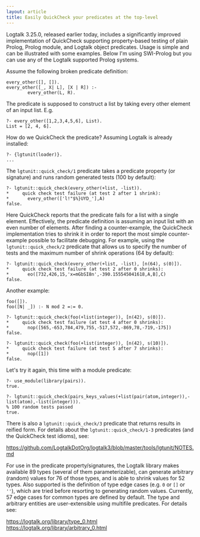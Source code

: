 ```yaml
---
layout: article
title: Easily QuickCheck your predicates at the top-level
---
```


Logtalk 3.25.0, released earlier today, includes a significantly improved implementation of QuickCheck supporting property-based testing of plain Prolog, Prolog module, and Logtalk object predicates. Usage is simple and can be illustrated with some examples. Below I'm using SWI-Prolog but you can use any of the Logtalk supported Prolog systems. 

Assume the following broken predicate definition: 

	every_other([], []). 
	every_other([_, X| L], [X | R]) :- 
	        every_other(L, R). 

The predicate is supposed to construct a list by taking every other element of an input list. E.g. 

	?- every_other([1,2,3,4,5,6], List). 
	List = [2, 4, 6]. 

How do we QuickCheck the predicate? Assuming Logtalk is already installed: 

	?- {lgtunit(loader)}. 
	... 

The `lgtunit::quick_check/1` predicate takes a predicate property (or signature) and runs random generated tests (100 by default): 

	?- lgtunit::quick_check(every_other(+list, -list)). 
	*     quick check test failure (at test 2 after 1 shrink): 
	*       every_other(['l!"$%}UYD_'],A) 
	false. 

Here QuickCheck reports that the predicate fails for a list with a single element. Effectively, the predicate definition is assuming an input list with an even number of elements. After finding a counter-example, the QuickCheck implementation tries to shrink it in order to report the most simple counter-example possible to facilitate debugging. For example, using the `lgtunit::quick_check/2` predicate that allows us to specify the number of tests and the maximum number of shrink operations (64 by default): 

	?- lgtunit::quick_check(every_other(+list, -list), [n(64), s(0)]). 
	*     quick check test failure (at test 2 after 0 shrinks): 
	*       eo([732,426,15,'x=mGbSI8n',-390.155545041618,A,B],C) 
	false. 

Another example: 

	foo([]). 
	foo([N| _]) :- N mod 2 =:= 0. 
	
	?- lgtunit::quick_check(foo(+list(integer)), [n(42), s(0)]). 
	*     quick check test failure (at test 4 after 0 shrinks): 
	*       nop([565,-653,784,479,755,-517,572,-869,78,-719,-175]) 
	false. 
	
	?- lgtunit::quick_check(foo(+list(integer)), [n(42), s(10)]). 
	*     quick check test failure (at test 5 after 7 shrinks): 
	*       nop([1]) 
	false. 

Let's try it again, this time with a module predicate: 

	?- use_module(library(pairs)). 
	true. 
	
	?- lgtunit::quick_check(pairs_keys_values(+list(pair(atom,integer)),-list(atom),-list(integer))). 
	% 100 random tests passed 
	true. 

There is also a `lgtunit::quick_check/3` predicate that returns results in reified form. For details about the `lgtunit::quick_check/1-3` predicates (and the QuickCheck test idioms), see: 

https://github.com/LogtalkDotOrg/logtalk3/blob/master/tools/lgtunit/NOTES.md 

For use in the predicate property/signatures, the Logtalk library makes available 89 types (several of them parameterizable), can generate arbitrary (random) values for 76 of those types, and is able to shrink values for 52 types. Also supported is the definition of type edge cases (e.g. `0` or `[]` or `''`), which are tried before resorting to generating random values. Currently, 57 edge cases for common types are defined by default. The type and arbitrary entities are user-extensible using multifile predicates. For details see: 

https://logtalk.org/library/type_0.html 
https://logtalk.org/library/arbitrary_0.html 
